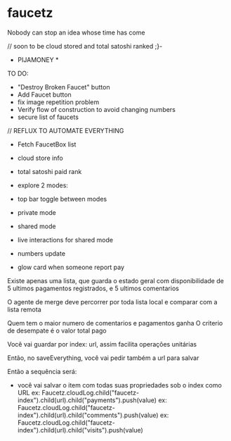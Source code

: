 # faucetz
Nobody can stop an idea whose time has come

// soon to be cloud stored and total satoshi ranked ;}-

 * PIJAMONEY * 

TO DO:

- "Destroy Broken Faucet" button
- Add Faucet button
- fix image repetition problem
- Verify flow of construction to avoid changing numbers
- secure list of faucets


// REFLUX TO AUTOMATE EVERYTHING

- Fetch FaucetBox list


- cloud store info
- total satoshi paid rank
- explore 2 modes:
 - top bar toggle between modes
 - private mode
 - shared mode
- live interactions for shared mode
 - numbers update
 - glow card when someone report pay


Existe apenas uma lista, 
que guarda o estado geral 
com disponibilidade de 
5 ultimos pagamentos registrados, 
e 5 ultimos comentarios

O agente de merge deve percorrer por toda lista local 
e comparar com a lista remota

Quem tem o maior numero de comentarios e pagamentos ganha
O criterio de desempate é o valor total pago

Você vai guardar por index: url, assim facilita operações unitárias

Então, no saveEverything, você vai pedir também a url para salvar


Então a sequência será:
 - você vai salvar o item com todas suas propriedades sob o index como URL
 ex: Faucetz.cloudLog.child("faucetz-index").child(url).child("payments").push(value)
 ex: Faucetz.cloudLog.child("faucetz-index").child(url).child("comments").push(value)
 ex: Faucetz.cloudLog.child("faucetz-index").child(url).child("visits").push(value)